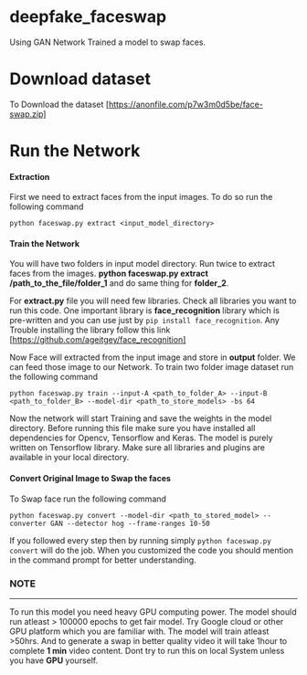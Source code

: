 # deepfake_faceswap

Using GAN Network Trained a model to swap faces.

# Download dataset # 

To Download the dataset  [https://anonfile.com/p7w3m0d5be/face-swap.zip]

# Run the Network #

#### Extraction ####
First we need to extract faces from the input images. To do so run the following command

` python faceswap.py extract <input_model_directory> `

#### Train the Network ####
You will have two folders in input model directory. Run twice to extract faces from the images. **python faceswap.py extract /path_to_the_file/folder_1** and do same thing for **folder_2**.

For **extract.py** file you will need few libraries. Check all libraries you want to run this code. One important library is **face_recognition** library which is pre-written and you can use just by `pip install face_recognition`. Any Trouble installing the library follow this link [https://github.com/ageitgey/face_recognition]

Now Face will extracted from the input image and store in **output** folder. We can feed those image to our Network. To train two folder image dataset run the following command

`python faceswap.py train --input-A <path_to_folder_A> --input-B <path_to_folder_B> --model-dir <path_to_store_models> -bs 64`

Now the network will start Training and save the weights in the model directory. Before running this file make sure you have installed all dependencies for Opencv, Tensorflow and Keras. The model is purely written on Tensorflow library. Make sure all libraries and plugins are available in your local directory.

#### Convert Original Image to Swap the faces ####
To Swap face run the following command

`python faceswap.py convert --model-dir <path_to_stored_model> --converter GAN --detector hog --frame-ranges 10-50`

If you followed every step then by running simply `python faceswap.py convert` will do the job. When you customized the code you should mention in the command prompt for better understanding.

### NOTE ### 
---
To run this model you need heavy GPU computing power. The model should run atleast > 100000 epochs to get fair model. Try Google cloud or other GPU platform which you are familiar with. The model will train atleast >50hrs. And to generate a swap in better quality video it will take 1hour to complete **1 min** video content. Dont try to run this on local System unless you have **GPU** yourself.
